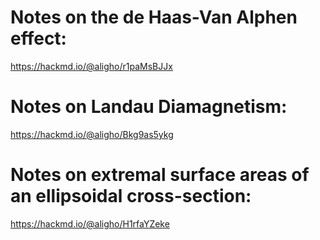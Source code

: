 # Notes on the de Haas-Van Alphen effect: 

https://hackmd.io/@aligho/r1paMsBJJx

# Notes on Landau Diamagnetism:  

https://hackmd.io/@aligho/Bkg9as5ykg

# Notes on extremal surface areas of an ellipsoidal cross-section:

https://hackmd.io/@aligho/H1rfaYZeke

